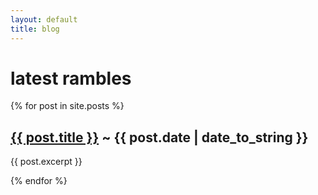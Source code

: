 ```yaml
---
layout: default
title: blog
---
```

<h1>latest rambles</h1>

{% for post in site.posts %}

  <h2><a href="{{ post.url }}">{{ post.title }}</a> ~ {{ post.date | date_to_string }}</h2>
  {{ post.excerpt }}

{% endfor %}